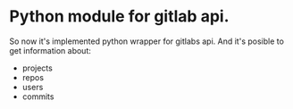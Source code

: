 # Python module for gitlab api.
So now it's implemented python wrapper for gitlabs api.
And it's posible to get information about:
* projects
* repos
* users
* commits
